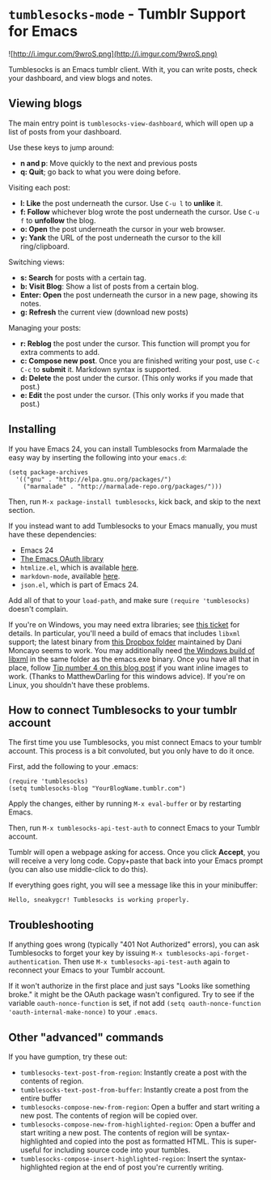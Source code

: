 `tumblesocks-mode` - Tumblr Support for Emacs
=============================================
<!-- ![http://i.imgur.com/WW6Qo.png](http://i.imgur.com/WW6Qo.png) -->
![http://i.imgur.com/9wroS.png](http://i.imgur.com/9wroS.png)

Tumblesocks is an Emacs tumblr client. With it, you can write posts,
check your dashboard, and view blogs and notes.

Viewing blogs
-------------
The main entry point is `tumblesocks-view-dashboard`, which will
open up a list of posts from your dashboard.

Use these keys to jump around:

* **n and p**: Move quickly to the next and previous posts
* **q: Quit**; go back to what you were doing before.

Visiting each post:
* **l: Like** the post underneath the cursor. Use `C-u l` to **unlike** it.
* **f: Follow** whichever blog wrote the post underneath the cursor. Use `C-u f` to **unfollow** the blog.
* **o: Open** the post underneath the cursor in your web browser.
* **y: Yank** the URL of the post underneath the cursor to the kill ring/clipboard.

Switching views:
* **s: Search** for posts with a certain tag.
* **b: Visit Blog**: Show a list of posts from a certain blog.
* **Enter: Open** the post underneath the cursor in a new page, showing its notes.
* **g: Refresh** the current view (download new posts)

Managing your posts:
* **r: Reblog** the post under the cursor. This function will prompt you for extra comments to add.
* **c: Compose new post**. Once you are finished writing your post, use `C-c C-c` to **submit** it. Markdown syntax is supported.
* **d: Delete** the post under the cursor. (This only works if you made that post.)
* **e: Edit** the post under the cursor. (This only works if you made that post.)

Installing
----------

If you have Emacs 24, you can install Tumblesocks from Marmalade the
easy way by inserting the following into your `emacs.d`:

    (setq package-archives
      '(("gnu" . "http://elpa.gnu.org/packages/")
        ("marmalade" . "http://marmalade-repo.org/packages/")))

Then, run `M-x package-install tumblesocks`, kick back, and skip to
the next section.

If you instead want to add Tumblesocks to your Emacs manually, you
must have these dependencies:

* Emacs 24
* [The Emacs OAuth library](https://github.com/psanford/emacs-oauth)
* `htmlize.el`, which is available [here](http://fly.srk.fer.hr/~hniksic/emacs/htmlize.el.cgi).
* `markdown-mode`, available [here](http://jblevins.org/projects/markdown-mode/).
* `json.el`, which is part of Emacs 24.

Add all of that to your `load-path`, and make sure `(require
'tumblesocks)` doesn't complain.

If you're on Windows, you may need extra libraries; see
[this ticket](https://github.com/gcr/tumblesocks/issues/4) for
details. In particular, you'll need a build of emacs that includes
`libxml` support; the latest binary from
[this Dropbox folder](https://www.dropbox.com/sh/7jr3vbv9tm1zod0/jPuvfrJAe8)
maintained by Dani Moncayo seems to work. You may additionally need
[the Windows build of libxml](http://sourceforge.net/projects/ezwinports/files/)
in the same folder as the emacs.exe binary. Once you have all that in
place, follow
[Tip number 4 on this blog post](http://gregorygrubbs.com/emacs/10-tips-emacs-windows/)
if you want inline images to work. (Thanks to MatthewDarling for this
windows advice). If you're on Linux, you shouldn't have these
problems.

How to connect Tumblesocks to your tumblr account
-------------------------------------------------
The first time you use Tumblesocks, you mist connect Emacs to your
tumblr account. This process is a bit convoluted, but you only have to
do it once.

First, add the following to your .emacs:

    (require 'tumblesocks)
    (setq tumblesocks-blog "YourBlogName.tumblr.com")

Apply the changes, either by running `M-x eval-buffer` or by
restarting Emacs.

Then, run `M-x tumblesocks-api-test-auth` to connect Emacs to your
Tumblr account.

Tumblr will open a webpage asking for access. Once you click
**Accept**, you will receive a very long code. Copy+paste that back
into your Emacs prompt (you can also use middle-click to do this).

If everything goes right, you will see a message like this in your
minibuffer:

    Hello, sneakygcr! Tumblesocks is working properly.

Troubleshooting
---------------
If anything goes wrong (typically "401 Not Authorized" errors), you
can ask Tumblesocks to forget your key by issuing
`M-x tumblesocks-api-forget-authentication`. Then use
`M-x tumblesocks-api-test-auth` again to reconnect your Emacs to your
Tumblr account.

If it won't authorize in the first place and just says "Looks like
something broke." it might be the OAuth package wasn't configured.
Try to see if the variable `oauth-nonce-function` is set, if not add
`(setq oauth-nonce-function 'oauth-internal-make-nonce)` to your
`.emacs`.

Other "advanced" commands
-------------------------

If you have gumption, try these out:

* `tumblesocks-text-post-from-region`: Instantly create a post with
  the contents of region.
* `tumblesocks-text-post-from-buffer`: Instantly create a post from
  the entire buffer
* `tumblesocks-compose-new-from-region`: Open a buffer and start
  writing a new post. The contents of region will be copied over.
* `tumblesocks-compose-new-from-highlighted-region`: Open a buffer and
  start writing a new post. The contents of region will be
  syntax-highlighted and copied into the post as formatted HTML. This
  is super-useful for including source code into your tumbles.
* `tumblesocks-compose-insert-highlighted-region`: Insert the
  syntax-highlighted region at the end of post you're currently writing.
